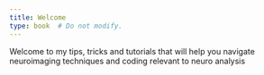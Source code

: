 ```yaml
---
title: Welcome
type: book  # Do not modify.
---
```


Welcome to my tips, tricks and tutorials that will help you navigate neuroimaging techniques and coding relevant to neuro analysis
